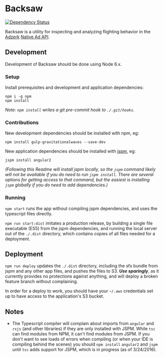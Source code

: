 # Backsaw

[![Dependency Status](https://gemnasium.com/badges/github.com/PRX/backsaw.prx.org.svg)](https://gemnasium.com/github.com/PRX/backsaw.prx.org)

Backsaw is a utility for inspecting and analyzing flighting behavior in the [Adzerk](http://adzerk.com/) [Native Ad API](http://help.adzerk.com/hc/en-us/sections/200425759-Native-Ads-API).

## Development

Development of Backsaw should be done using Node 6.x.

### Setup

Install prerequisites and development and application dependencies:

```
npm i -g npm
npm install
```

_Note: `npm install` writes a git pre-commit hook to `./.git/hooks`._

### Contributions

New development dependencies should be installed with npm, eg:

```
npm install gulp-gravitationalwaves --save-dev
```

New application dependencies should be installed with [jspm](http://jspm.io/), eg:

```
jspm install angular2
```

_(Following this Readme will install jspm locally, so the `jspm` command likely will not be available if you do need to run `jspm install`. There are several options for getting access to that command, but the easiest is installing `jspm` globally if you do need to add dependencies.)_

### Running

`npm start` runs the app without compiling jspm dependencies, and uses the typescript files directly.

`npm run start:dist` imitates a production release, by building a single file executable (ES5) from the jspm dependencies, and running the local server out of the `./.dist` directory, which contains copies of all files needed for a deployment.

## Deployment

`npm run deploy` updates the `./.dist` directory, including the sfx bundle from jspm and any other app files, and pushes the files to S3. ***Use sparingly***, as it currently provides no protections against anything, and will deploy a broken feature branch without complaining.

In order for a deploy to work, you should have your `~/.aws` credentials set up to have access to the application's S3 bucket.

## Notes

* The Typescript compiler will complain about imports from `angular` and `rxjs` (and other libraries) if they are only installed with JSPM. While `tsc` can find modules from NPM, it can't find modules from JSPM. If you don't want to see loads of errors when compiling (or when your IDE is compiling behind the scenes) you should `npm install` `angular2` and `jspm` until `tsc` adds support for JSPM, which is in progress (as of 3/24/2016).
